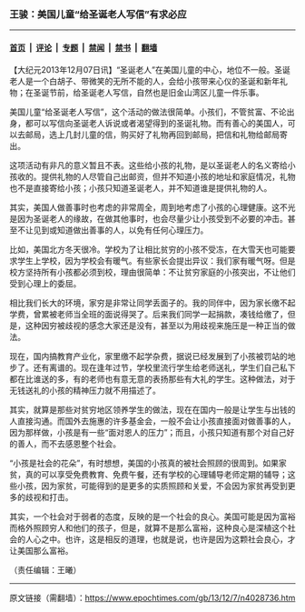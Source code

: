 ### 王骏：美国儿童“给圣诞老人写信”有求必应

---

#### [首页](../../../..?n4028736) &nbsp;|&nbsp; [评论](../../../../../epoch-comment?n4028736) &nbsp;|&nbsp; [专题](../../../../../epoch-special?n4028736) &nbsp;|&nbsp; [禁闻](../../../../../epoch-news?n4028736) &nbsp;|&nbsp; [禁书](../../../../../books?n4028736) &nbsp;|&nbsp; [翻墙](https://github.com/gfw-breaker/nogfw/blob/master/README.md?n4028736)


<div class="post_content" id="artbody" itemprop="articleBody">
 <!-- article content begin -->
 <p>
  【大纪元2013年12月07日讯】“圣诞老人”在美国儿童的中心，地位不一般。圣诞老人是一个白胡子、带微笑的无所不能的人，会给小孩带来心仪的圣诞和新年礼物；在圣诞节前，给圣诞老人写信，自然也是旧金山湾区儿童一件乐事。
 </p>
 <p>
  美国儿童“给圣诞老人写信”，这个活动的做法很简单。小孩们，不管贫富、不论出身，都可以写信向圣诞老人诉说或者渴望得到的圣诞礼物。而有善心的美国人，可以去邮局，选上几封儿童的信，购买好了礼物再回到邮局，把信和礼物给邮局寄出。
 </p>
 <p>
  这项活动有非凡的意义暂且不表。这些给小孩的礼物，是以圣诞老人的名义寄给小孩收的。提供礼物的人尽管自己出邮资，但并不知道小孩的地址和家庭情况，礼物也不是直接寄给小孩；小孩只知道圣诞老人，并不知道谁是提供礼物的人。
 </p>
 <p>
  其实，美国人做善事时也考虑的非常周全，周到地考虑了小孩的心理健康。这不光是因为圣诞老人的缘故，在做其他事时，也会尽量少让小孩受到不必要的冲击。甚至不让见到或知道做出善事的人，以免有任何心理压力。
 </p>
 <p>
  比如，美国北方冬天很冷。学校为了让相比贫穷的小孩不受冻，在大雪天也可能要求学生上学校，因为学校会有暖气。有些家长会提出异议：我们家有暖气呀。但是校方坚持所有小孩都必须到校，理由很简单：不让贫穷家庭的小孩突出，不让他们受到心理上的委屈。
 </p>
 <p>
  相比我们长大的环境，家穷是非常让同学丢面子的。我的同伴中，因为家长缴不起学费，曾累被老师当全班的面说得哭了。后来我们同学一起捐款，凑钱给缴了，但是，这种因穷被歧视的感念大家还是没有，甚至以为用歧视来施压是一种正当的做法。
 </p>
 <p>
  现在，国内搞教育产业化，家里缴不起学杂费，据说已经发展到了小孩被罚站的地步了。还有离谱的。现在逢年过节，学校里流行学生给老师送礼，学生们自己私下都在比谁送的多，有的老师也有意无意的表扬那些有大礼的学生。这种做法，对于无钱送礼的小孩的精神压力就不用描述了。
 </p>
 <p>
  其实，就算是那些对贫穷地区领养学生的做法，现在在国内一般是让学生与出钱的人直接沟通。而国外去施惠的许多基金会，一般不会让小孩直接面对做善事的人，因为那样做，小孩是有一些“面对恩人的压力”；而且，小孩只知道有那个对自己好的善人，而不去感恩整个社会。
 </p>
 <p>
  “小孩是社会的花朵”，有时想想，美国的小孩真的被社会照顾的很周到。如果家贫，真的可以享受免费教育、免费午餐，还有学校的心理辅导老师定期的辅导；这些小孩，因为家贫，可能得到的是更多的实质照顾和关爱，不会因为家贫再受到更多的歧视和打击。
 </p>
 <p>
  其实，一个社会对于弱者的态度，反映的是一个社会的良心。美国可能是因为富裕而格外照顾穷人和他们的孩子，但是，就算不是那么富裕，这种良心是深植这个社会的人心之中。也许，这是相反的道理，也就是说，也许是因为这颗社会良心，才让美国那么富裕。
 </p>
 <p>
  （责任编辑：王曦）
 </p>
 <!-- article content end -->
 <div id="below_article_ad">
 </div>
</div>


---

原文链接（需翻墙）：https://www.epochtimes.com/gb/13/12/7/n4028736.htm